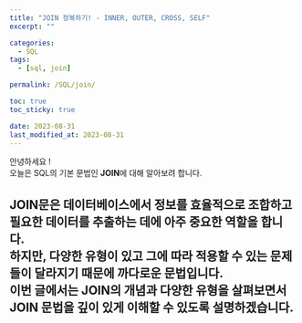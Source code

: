 ```yaml
---
title: "JOIN 정복하기! - INNER, OUTER, CROSS, SELF"
excerpt: ""

categories:
  - SQL
tags:
  - [sql, join]

permalink: /SQL/join/

toc: true
toc_sticky: true

date: 2023-08-31
last_modified_at: 2023-08-31
---
```

안녕하세요 !\
오늘은 SQL의 기본 문법인 **JOIN**에 대해 알아보려 합니다.


JOIN문은 데이터베이스에서 정보를 효율적으로 조합하고 필요한 데이터를 추출하는 데에 아주 중요한 역할을 합니다.\
하지만, 다양한 유형이 있고 그에 따라 적용할 수 있는 문제들이 달라지기 때문에 까다로운 문법입니다.\
이번 글에서는 JOIN의 개념과 다양한 유형을 살펴보면서 JOIN 문법을 깊이 있게 이해할 수 있도록 설명하겠습니다.
-----------
